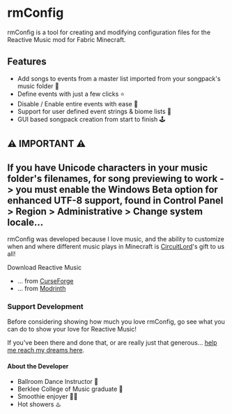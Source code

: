 # rmConfig
rmConfig is a tool for creating and modifying configuration files for the Reactive Music mod for Fabric Minecraft.

## Features
- Add songs to events from a master list imported from your songpack's music folder 🎵
- Define events with just a few clicks ⭐
- Disable / Enable entire events with ease 💃
- Support for user defined event strings & biome lists 🌴
- GUI based songpack creation from start to finish 🕹️

⚠️ **IMPORTANT** ⚠️
---
If you have Unicode characters in your music folder's filenames, for song previewing to work -> you must enable the Windows Beta option for enhanced UTF-8 support, found in Control Panel > Region > Administrative > Change system locale...
---

rmConfig was developed because I love music, and the ability to customize when and where different music plays in Minecraft is [CircuitLord](https://github.com/CircuitLord)'s gift to us all!

Download Reactive Music
- ... from [CurseForge](https://www.curseforge.com/minecraft/mc-mods/reactive-music)
- ... from [Modrinth](https://modrinth.com/mod/reactive-music/versions)

### Support Development
Before considering showing how much you love rmConfig, go see what you can do to show your love for Reactive Music!

If you've been there and done that, or are really just that generous... [help me reach my dreams here](https://ko-fi.com/rocamocha).

#### About the Developer
- Ballroom Dance Instructor 💃
- Berklee College of Music graduate 🎵
- Smoothie enjoyer 🍋‍🟩
- Hot showers ♨️

